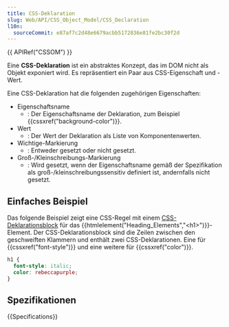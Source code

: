 ```yaml
---
title: CSS-Deklaration
slug: Web/API/CSS_Object_Model/CSS_Declaration
l10n:
  sourceCommit: e87af7c2d48e6679acbb5172836e81fe2bc30f2d
---
```


{{ APIRef("CSSOM") }}

Eine **CSS-Deklaration** ist ein abstraktes Konzept, das im DOM nicht als Objekt exponiert wird. Es repräsentiert ein Paar aus CSS-Eigenschaft und -Wert.

Eine CSS-Deklaration hat die folgenden zugehörigen Eigenschaften:

- Eigenschaftsname
  - : Der Eigenschaftsname der Deklaration, zum Beispiel {{cssxref("background-color")}}.
- Wert
  - : Der Wert der Deklaration als Liste von Komponentenwerten.
- Wichtige-Markierung
  - : Entweder gesetzt oder nicht gesetzt.
- Groß-/Kleinschreibungs-Markierung
  - : Wird gesetzt, wenn der Eigenschaftsname gemäß der Spezifikation als groß-/kleinschreibungssensitiv definiert ist, andernfalls nicht gesetzt.

## Einfaches Beispiel

Das folgende Beispiel zeigt eine CSS-Regel mit einem [CSS-Deklarationsblock](/de/docs/Web/API/CSS_Object_Model/CSS_Declaration_Block) für das {{htmlelement("Heading_Elements","&lt;h1&gt;")}}-Element. Der CSS-Deklarationsblock sind die Zeilen zwischen den geschweiften Klammern und enthält zwei CSS-Deklarationen. Eine für {{cssxref("font-style")}} und eine weitere für {{cssxref("color")}}.

```css
h1 {
  font-style: italic;
  color: rebeccapurple;
}
```

## Spezifikationen

{{Specifications}}
